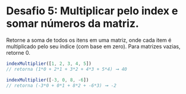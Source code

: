 # Desafio 5: Multiplicar pelo index e somar números da matriz.

Retorne a soma de todos os itens em uma matriz, onde cada item é multiplicado pelo seu índice (com base em zero). Para matrizes vazias, retorne 0.

``` js
indexMultiplier([1, 2, 3, 4, 5])
// retorna (1*0 + 2*1 + 3*2 + 4*3 + 5*4) ➞ 40

indexMultiplier([-3, 0, 8, -6])
// retorna (-3*0 + 0*1 + 8*2 + -6*3) ➞ -2
```
